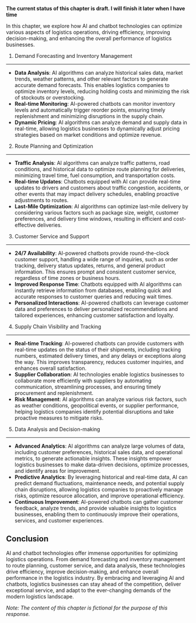 **The current status of this chapter is draft. I will finish it later when I have time**

In this chapter, we explore how AI and chatbot technologies can optimize various aspects of logistics operations, driving efficiency, improving decision-making, and enhancing the overall performance of logistics businesses.

1. Demand Forecasting and Inventory Management
----------------------------------------------

* **Data Analysis**: AI algorithms can analyze historical sales data, market trends, weather patterns, and other relevant factors to generate accurate demand forecasts. This enables logistics companies to optimize inventory levels, reducing holding costs and minimizing the risk of stockouts or overstocking.
* **Real-time Monitoring**: AI-powered chatbots can monitor inventory levels and automatically trigger reorder points, ensuring timely replenishment and minimizing disruptions in the supply chain.
* **Dynamic Pricing**: AI algorithms can analyze demand and supply data in real-time, allowing logistics businesses to dynamically adjust pricing strategies based on market conditions and optimize revenue.

2. Route Planning and Optimization
----------------------------------

* **Traffic Analysis**: AI algorithms can analyze traffic patterns, road conditions, and historical data to optimize route planning for deliveries, minimizing travel time, fuel consumption, and transportation costs.
* **Real-time Updates**: Chatbots equipped with AI can provide real-time updates to drivers and customers about traffic congestion, accidents, or other events that may impact delivery schedules, enabling proactive adjustments to routes.
* **Last-Mile Optimization**: AI algorithms can optimize last-mile delivery by considering various factors such as package size, weight, customer preferences, and delivery time windows, resulting in efficient and cost-effective deliveries.

3. Customer Service and Support
-------------------------------

* **24/7 Availability**: AI-powered chatbots provide round-the-clock customer support, handling a wide range of inquiries, such as order tracking, delivery status updates, returns, and general product information. This ensures prompt and consistent customer service, regardless of time zones or business hours.
* **Improved Response Time**: Chatbots equipped with AI algorithms can instantly retrieve information from databases, enabling quick and accurate responses to customer queries and reducing wait times.
* **Personalized Interactions**: AI-powered chatbots can leverage customer data and preferences to deliver personalized recommendations and tailored experiences, enhancing customer satisfaction and loyalty.

4. Supply Chain Visibility and Tracking
---------------------------------------

* **Real-time Tracking**: AI-powered chatbots can provide customers with real-time updates on the status of their shipments, including tracking numbers, estimated delivery times, and any delays or exceptions along the way. This improves transparency, reduces customer inquiries, and enhances overall satisfaction.
* **Supplier Collaboration**: AI technologies enable logistics businesses to collaborate more efficiently with suppliers by automating communication, streamlining processes, and ensuring timely procurement and replenishment.
* **Risk Management**: AI algorithms can analyze various risk factors, such as weather conditions, geopolitical events, or supplier performance, helping logistics companies identify potential disruptions and take proactive measures to mitigate risks.

5. Data Analysis and Decision-making
------------------------------------

* **Advanced Analytics**: AI algorithms can analyze large volumes of data, including customer preferences, historical sales data, and operational metrics, to generate actionable insights. These insights empower logistics businesses to make data-driven decisions, optimize processes, and identify areas for improvement.
* **Predictive Analytics**: By leveraging historical and real-time data, AI can predict demand fluctuations, maintenance needs, and potential supply chain disruptions, allowing logistics companies to proactively manage risks, optimize resource allocation, and improve operational efficiency.
* **Continuous Improvement**: AI-powered chatbots can gather customer feedback, analyze trends, and provide valuable insights to logistics businesses, enabling them to continuously improve their operations, services, and customer experiences.

Conclusion
----------

AI and chatbot technologies offer immense opportunities for optimizing logistics operations. From demand forecasting and inventory management to route planning, customer service, and data analysis, these technologies drive efficiency, improve decision-making, and enhance overall performance in the logistics industry. By embracing and leveraging AI and chatbots, logistics businesses can stay ahead of the competition, deliver exceptional service, and adapt to the ever-changing demands of the modern logistics landscape.

*Note: The content of this chapter is fictional for the purpose of this response.*
